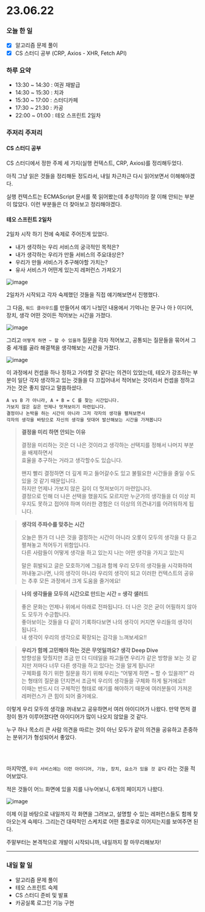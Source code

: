 # 23.06.22

### 오늘 한 일

- [x] 알고리즘 문제 풀이
- [x] CS 스터디 공부 (CRP, Axios - XHR, Fetch API)

### 하루 요약

- 13:30 ~ 14:30 : 여권 재발급
- 14:30 ~ 15:30 : 치과
- 15:30 ~ 17:00 : 스터디카페
- 17:30 ~ 21:30 : 카공
- 22:00 ~ 01:00 : 테오 스프린트 2일차

### 주저리 주저리

#### CS 스터디 공부

CS 스터디에서 정한 주제 세 가지(실행 컨텍스트, CRP, Axios)를 정리해두었다.

아직 그냥 읽은 것들을 정리해둔 정도라서, 내일 차근차근 다시 읽어보면서 이해해야겠다.

실행 컨텍스트는 ECMAScript 문서를 쭉 읽어봤는데 추상적이라 잘 이해 안되는 부분이 많았다. 이런 부분들은 더 찾아보고 정리해야겠다.

#### 테오 스프린트 2일차

2일차 시작 하기 전에 숙제로 주어진게 있었다.

- 내가 생각하는 우리 서비스의 궁극적인 목적은?
- 내가 생각하는 우리가 만들 서비스의 주요대상은?
- 우리가 만들 서비스가 추구해야할 가치는?
- 유사 서비스가 어떤게 있는지 레퍼런스 가져오기

![image](https://github.com/Self-Driven-Development/TIL/assets/23312485/0c94cfa9-9428-487e-bbce-10434e2f7cf6)

2일차가 시작되고 각자 숙제했던 것들을 직접 얘기해보면서 진행했다.

그 다음, `워드 클라우드`를 만들어서 얘기 나눴던 내용에서 기억나는 문구나 아ㅏ이디어, 장치, 생각 어떤 것이든 적어보는 시간을 가졌다.

![image](https://github.com/Self-Driven-Development/TIL/assets/23312485/e72e10d8-11b0-4878-a63d-c8070025cbf9)

그리고 `어떻게 하면 ~ 할 수 있을까` 질문을 각자 적어보고, 공통되는 질문들을 묶어서 그 중 세개를 골라 해결책을 생각해보는 시간을 가졌다.

![image](https://github.com/Self-Driven-Development/TIL/assets/23312485/ac5580de-abb7-4b39-8296-2f2b02628767)

이 과정에서 컨셉을 하나 정하고 가야할 것 같다는 의견이 있었는데, 테오가 강조하는 부분이 일단 각자 생각하고 있는 것들을 다 끄집어내서 적어보는 것이라서 컨셉을 정하고 가는 것은 좋지 않다고 말씀하셨다.

```text
A vs B 가 아니라, A + B = C 를 찾는 시간입니다.
가보지 않은 길은 언제나 멋져보이기 마련입니다.
결정이나 논박을 하는 시간이 아니라 그저 각자의 생각을 펼쳐보면서
각자의 생각을 바탕으로 자신의 생각을 덧대어 발산해보는 시간을 가져봅니다
```

> **결정을 미리 하면 안되는 이유**
>
> 결정을 미리하는 것은 더 나은 것이라고 생각하는 선택지를 정해서 나머지 부분을 배제하면서  
> 효율을 추구하는 거라고 생각할수도 있습니다.
>
> 왠지 빨리 결정하면 더 깊게 파고 들어갈수도 있고 불필요한 시간들을 줄일 수도 있을 것 같기 때문입니다.  
> 하지만 언제나 가보지 않은 길이 더 멋져보이기 마련입니다.  
> 결정으로 인해 더 나은 선택을 했을지도 모르지만 누군가의 생각들을 더 이상 피우지도 못하고 접어야 하며 이러한 경험은 더 이상의 의견내기를 어려워하게 됩니다.

> **생각의 주파수를 맞추는 시간**
>
> 오늘은 뭔가 더 나은 것을 결정하는 시간이 아니라 오롯이 모두의 생각을 다 듣고 펼쳐놓고 적어두기 위함입니다.  
> 다른 사람들이 어떻게 생각을 하고 있는지 나는 어떤 생각을 가지고 있는지
>
> 말은 휘발되고 글은 모호하기에 그림과 함께 우리 모두의 생각들을 시각화하여 꺼내놓고나면,
> 나의 생각이 아니라 우리의 생각이 되고 이러한 컨텍스트의 공유는 추후 모든 과정에서 크게 도움을 줄거에요!

> **나의 생각들을 모두의 시간으로 만드는 시간 = 생각 샐러드**
>
> 좋은 문화는 언제나 위에서 아래로 전파됩니다. 더 나은 것은 굳이 어필하지 않아도 모두가 수긍합니다.  
> 좋아보이는 것들을 다 같이 기록하다보면 나의 생각이 커지면 우리들의 생각이 됩니다.  
> 내 생각이 우리의 생각으로 확장되는 감각을 느껴보세요!!

> **우리가 함께 고민해야 하는 것은 무엇일까요? 생각 Deep Dive**  
> 방향성을 맞췄지만 조금 만 더 디테일을 파고들면 우리가 같은 방향을 보는 것 같지만 저마다 너무 다른 생각을 하고 있다는 것을 알게 됩니다!  
> 구체화를 하기 위한 질문을 하기 위해 우리는 “어떻게 하면 ~ 할 수 있을까?” 라는 형태의 질문을 던지면서 조금씩 우리의 생각들을 구체화 하게 될거에요!!  
> 이때는 반드시 더 구체적인 형태로 얘기를 해야하기 때문에 여러분들이 가져온 레퍼런스가 큰 힘이 되어 줄거에요.

이렇게 우리 모두의 생각을 꺼내보고 공유하면서 여러 아이디어가 나왔다. 만약 먼저 결정이 뭔가 이루어졌다면 아이디어가 많이 나오지 않았을 것 같다.

누구 하나 목소리 큰 사람 의견을 따르는 것이 아닌 모두가 같이 의견을 공유하고 존중하는 분위기가 형성되어서 좋았다.

<br/>
<br/>

마지막엔, `우리 서비스에는 이런 아이디어, 기능, 장치, 요소가 있을 것 같다` 라는 것을 적어보았다.

적은 것들이 어느 화면에 있을 지를 나누어보니, 6개의 페이지가 나왔다.

![image](https://github.com/Self-Driven-Development/TIL/assets/23312485/22652198-795a-44e1-b61d-c458935be903)

이제 이걸 바탕으로 내일까지 각 화면을 그려보고, 설명할 수 있는 레퍼런스들도 함께 찾아오는게 숙제다. 그리는건 대략적인 스케치로 어떤 플로우로 이어지는지를 보여주면 된다.

주말부터는 본격적으로 개발이 시작되니까, 내일까지 잘 마무리해보자!

---

### 내일 할 일

- 알고리즘 문제 풀이
- 테오 스프린트 숙제
- CS 스터디 준비 및 발표
- 카공실록 로그인 기능 구현